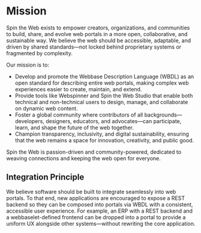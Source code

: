 
# Mission

Spin the Web exists to empower creators, organizations, and communities to build, share, and evolve web portals in a more open, collaborative, and sustainable way. We believe the web should be accessible, adaptable, and driven by shared standards—not locked behind proprietary systems or fragmented by complexity.

Our mission is to:

- Develop and promote the Webbase Description Language (WBDL) as an open standard for describing entire web portals, making complex web experiences easier to create, maintain, and extend.
- Provide tools like Webspinner and Spin the Web Studio that enable both technical and non-technical users to design, manage, and collaborate on dynamic web content.
- Foster a global community where contributors of all backgrounds—developers, designers, educators, and advocates—can participate, learn, and shape the future of the web together.
- Champion transparency, inclusivity, and digital sustainability, ensuring that the web remains a space for innovation, creativity, and public good.

Spin the Web is passion-driven and community-powered, dedicated to weaving connections and keeping the web open for everyone.

## Integration Principle

We believe software should be built to integrate seamlessly into web portals. To that end, new applications are encouraged to expose a REST backend so they can be composed into portals via WBDL with a consistent, accessible user experience. For example, an ERP with a REST backend and a webbaselet-defined frontend can be dropped into a portal to provide a uniform UX alongside other systems—without rewriting the core application.
